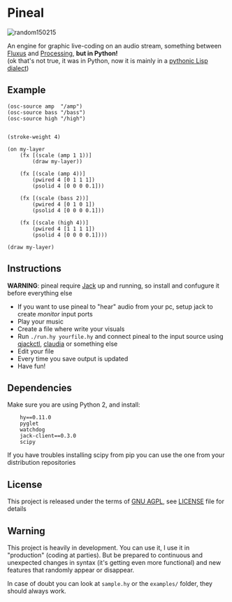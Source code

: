 Pineal
======

![random150215](http://i.imgur.com/dGbEcQi.png)

An engine for graphic live-coding on an audio stream, something between
[Fluxus](http://www.pawfal.org/fluxus/) and [Processing](https://processing.org/),
__but in Python!__  
(ok that's not true, it was in Python, now it is mainly in a
[pythonic Lisp dialect](http://hylang.org))


Example
-------

```hy
(osc-source amp  "/amp")
(osc-source bass "/bass")
(osc-source high "/high")


(stroke-weight 4)

(on my-layer
    (fx [(scale (amp 1 1))]
        (draw my-layer))

    (fx [(scale (amp 4))]
        (pwired 4 [0 1 1 1])
        (psolid 4 [0 0 0 0.1]))

    (fx [(scale (bass 2))]
        (pwired 4 [0 1 0 1])
        (psolid 4 [0 0 0 0.1]))

    (fx [(scale (high 4))]
        (pwired 4 [1 1 1 1])
        (psolid 4 [0 0 0 0.1])))

(draw my-layer)
```


Instructions
------------
**WARNING**: pineal require [Jack](http://www.jackaudio.org/) up and running, so
install and confugure it before everything else
* If you want to use pineal to "hear" audio from your pc, setup jack to create
  _monitor_ input ports
* Play your music
* Create a file where write your visuals
* Run `./run.hy yourfile.hy` and connect pineal to the input source using
  [qjackctl](http://qjackctl.sourceforge.net/),
  [claudia](http://kxstudio.linuxaudio.org/Applications:Claudia) or something else
* Edit your file
* Every time you save output is updated
* Have fun!


Dependencies
------------
Make sure you are using Python 2, and install:
```
    hy==0.11.0
    pyglet
    watchdog
    jack-client==0.3.0
    scipy
```
If you have troubles installing scipy from pip you can use the one from your
distribution repositories


License
-------
This project is released under the terms of [GNU AGPL](http://www.gnu.org/licenses/agpl-3.0.html), see [LICENSE](LICENSE) file for details


Warning
-------
This project is heavily in development. You can use it, I use it in "production"
(coding at parties). But be prepared to continuous and unexpected changes in
syntax (it's getting even more functional) and new features that randomly appear
or disappear.

In case of doubt you can look at `sample.hy` or the `examples/` folder, they
should always work.
